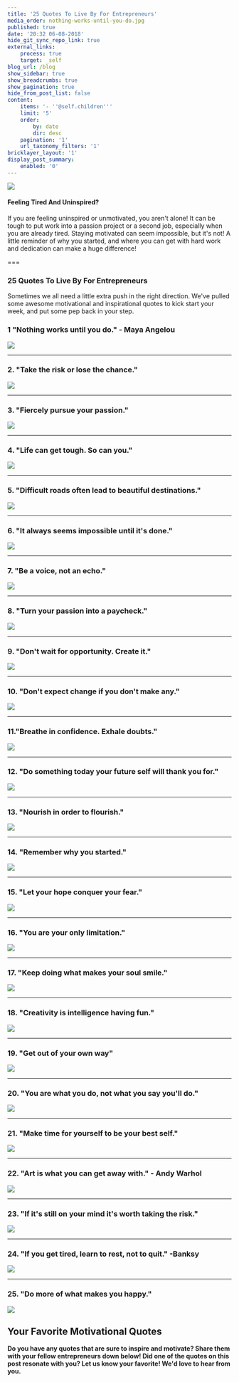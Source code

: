 ```yaml
---
title: '25 Quotes To Live By For Entrepreneurs'
media_order: nothing-works-until-you-do.jpg
published: true
date: '20:32 06-08-2018'
hide_git_sync_repo_link: true
external_links:
    process: true
    target: _self
blog_url: /blog
show_sidebar: true
show_breadcrumbs: true
show_pagination: true
hide_from_post_list: false
content:
    items: '- ''@self.children'''
    limit: '5'
    order:
        by: date
        dir: desc
    pagination: '1'
    url_taxonomy_filters: '1'
bricklayer_layout: '1'
display_post_summary:
    enabled: '0'
---
```


[![](25-quotes.jpg)](https://blog.printaura.com/blog/blog-posts/25quotestoliveby)

#### Feeling Tired And Uninspired?

If you are feeling uninspired or unmotivated, you aren't alone! It can be tough to put work into a passion project or a second job, especially when you are already tired. Staying motivated can seem impossible, but it's not! A little reminder of why you started, and where you can get with hard work and dedication can make a huge difference!

===

### 25 Quotes To Live By For Entrepreneurs

Sometimes we all need a little extra push in the right direction. We've pulled some awesome motivational and inspirational quotes to kick start your week, and put some pep back in your step.

### 1 "Nothing works until you do." - Maya Angelou
  
![](nothing-works-until-you-do.jpg)
    
<hr />

### 2. "Take the risk or lose the chance."

![](28.jpg)

<hr />

### 3. "Fiercely pursue your passion."

![](2.jpg)

<hr />

### 4. "Life can get tough. So can you."

![](27.jpg) 

<hr />

### 5. "Difficult roads often lead to beautiful destinations."

![](23.jpg)

<hr />

### 6. "It always seems impossible until it's done."

![](21.jpg)

<hr />

### 7. "Be a voice, not an echo."

![](20.jpg)

<hr />

### 8. "Turn your passion into a paycheck."

![](19.jpg)

<hr />

### 9. "Don't wait for opportunity. Create it."

![](18.jpg)

<hr />

### 10. "Don't expect change if you don't make any."

![](17.jpg)

<hr />

### 11."Breathe in confidence. Exhale doubts."

![](16.jpg)

<hr />

### 12. "Do something today your future self will thank you for."

![](15.jpg)

<hr />

### 13. "Nourish in order to flourish."

![](14.jpg)

<hr />

### 14. "Remember why you started."

![](24.jpg)

<hr />

### 15. "Let your hope conquer your fear."

![](13.jpg)

<hr />

### 16. "You are your only limitation."

![](12.jpg)

<hr />

### 17. "Keep doing what makes your soul smile."

![](11.jpg)

<hr />

### 18. "Creativity is intelligence having fun."

![](10.jpg)

<hr />

### 19. "Get out of your own way"

![](9.jpg)

<hr />

### 20. "You are what you do, not what you say you'll do."

![](8.jpg)

<hr />

### 21. "Make time for yourself to be your best self."

![](7.jpg)

<hr />

### 22. "Art is what you can get away with." - Andy Warhol

![](6.jpg)

<hr />

### 23. "If it's still on your mind it's worth taking the risk."

![](5.jpg)

<hr />

### 24. "If you get tired, learn to rest, not to quit." -Banksy

![](4.jpg)

<hr />

### 25. "Do more of what makes you happy."

![](3.jpg)

## Your Favorite Motivational Quotes
**Do you have any quotes that are sure to inspire and motivate? Share them with your fellow entrepreneurs down below! Did one of the quotes on this post resonate with you? Let us know your favorite! We'd love to hear from you.**
